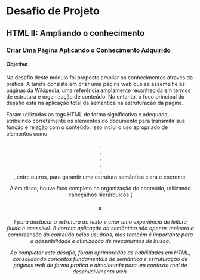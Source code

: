 # Desafio de Projeto

## HTML II: Ampliando o conhecimento

### Criar Uma Página Aplicando o Conhecimento Adquirido

#### Objetivo

No desafio deste módulo foi proposto ampliar os conhecimentos através da prática. A tarefa consiste em criar uma página web que se assemelhe às páginas da Wikipedia, uma referência amplamente reconhecida em termos de estrutura e organização de conteúdo. No entanto, o foco principal do desafio está na aplicação total da semântica na estruturação da página.

Foram utilizadas as tags HTML de forma significativa e adequada, atribuindo corretamente os elementos do documento para transmitir sua função e relação com o conteúdo. Isso inclui o uso apropriado de elementos como <header>, <nav>, <main>, <article>, <section>, <footer>, entre outros, para garantir uma estrutura semântica clara e coerente.

Além disso, houve foco completo na organização do conteúdo, utilizando cabeçalhos hierárquicos (<h1> a <h6>) para destacar a estrutura do texto e criar uma experiência de leitura fluida e acessível. A correta aplicação da semântica não apenas melhora a compreensão do conteúdo pelos usuários, mas também é importante para a acessibilidade e otimização de mecanismos de busca.

Ao completar este desafio, foram aprimoradas as habilidades em HTML, consolidando conceitos fundamentais de semântica e estruturação de páginas web de forma prática e direcionada para um contexto real de desenvolvimento web.